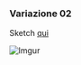 ### Variazione 02
Sketch [qui](https://editor.p5js.org/barsab/full/kXQWN1luO)
  
![Imgur](https://i.imgur.com/8vTN7Q9.png)
